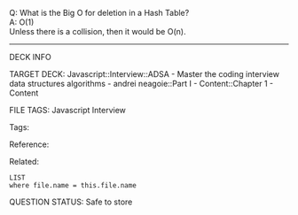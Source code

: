 Q: What is the Big O for deletion in a Hash Table?  
A: O(1)  
Unless there is a collision, then it would be O(n).
<!--ID: 1690376046896-->

---

DECK INFO

TARGET DECK: Javascript::Interview::ADSA - Master the coding interview data structures algorithms - andrei neagoie::Part I - Content::Chapter 1 - Content

FILE TAGS: Javascript Interview

Tags:

Reference:

Related:

```dataview
LIST
where file.name = this.file.name
```

QUESTION STATUS: Safe to store